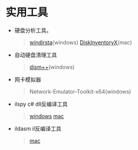 # 实用工具

- 硬盘分析工具。
    >[windirsta](https://windirstat.net/)(windows)
    >[DiskInventoryX](http://www.derlien.com/)(mac)
- 自动硬盘清理工具
    >[dism++](https://www.chuyu.me/en/index.html)(windows)
- 网卡模拟器
    >Network-Emulator-Toolkit-x64(windows)

- ilspy c# dll反编译工具
    >[windows](https://github.com/icsharpcode/ILSpy) 
    >[mac](https://github.com/icsharpcode/AvaloniaILSpy)

- ildasm il反编译工具
    >[mac](https://www.nuget.org/packages/dotnet-ildasm/)